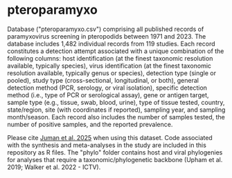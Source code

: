 # pteroparamyxo

Database ("pteroparamyxo.csv") comprising all published records of paramyxovirus screening in pteropodids between 1971 and 2023. The database includes 1,482 individual records from 119 studies. Each record constitutes a detection attempt associated with a unique combination of the following columns: host identification (at the finest taxonomic resolution available, typically species), virus identification (at the finest taxonomic resolution available, typically genus or species), detection type (single or pooled), study type (cross-sectional, longitudinal, or both), general detection method (PCR, serology, or viral isolation), specific detection method (i.e., type of PCR or serological assay), gene or antigen target, sample type (e.g., tissue, swab, blood, urine), type of tissue tested, country, state/region, site (with coordinates if reported), sampling year, and sampling month/season. Each record also includes the number of samples tested, the number of positive samples, and the reported prevalence.

Please cite <a href="https://doi.org/10.1101/2025.03.10.642350" target="_blank">Juman et al. 2025</a> when using this dataset. Code associated with the synthesis and meta-analyses in the study are included in this repository as R files. The "phylo" folder contains host and viral phylogenies for analyses that require a taxonomic/phylogenetic backbone (Upham et al. 2019; Walker et al. 2022 - ICTV).
